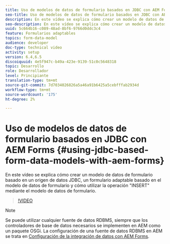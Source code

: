 ```yaml
---
title: Uso de modelos de datos de formulario basados en JDBC con AEM Forms
seo-title: Uso de modelos de datos de formulario basados en JDBC con AEM Forms
description: En este vídeo se explica cómo crear un modelo de datos de formulario basado en un origen de datos JDBC, un formulario adaptable basado en el modelo de datos de formulario y cómo utilizar la operación "INSERT" mediante el modelo de datos de formulario.
seo-description: En este vídeo se explica cómo crear un modelo de datos de formulario basado en un origen de datos JDBC, un formulario adaptable basado en el modelo de datos de formulario y cómo utilizar la operación "INSERT" mediante el modelo de datos de formulario.
uuid: 5c664b16-c089-48ad-8bf6-9766d0ddc3c4
feature: Formularios adaptables
topics: form-data-model
audience: developer
doc-type: technical video
activity: setup
version: 6.4,6.5
discoiquuid: 4e5f947c-b49a-423e-9139-51c0c5648318
topic: Desarrollo
role: Desarrollador
level: Principiante
translation-type: tm+mt
source-git-commit: 7d7034026826a5a46a91b6425a5cebfffab2934d
workflow-type: tm+mt
source-wordcount: '175'
ht-degree: 2%

---
```



# Uso de modelos de datos de formulario basados en JDBC con AEM Forms {#using-jdbc-based-form-data-models-with-aem-forms}

En este vídeo se explica cómo crear un modelo de datos de formulario basado en un origen de datos JDBC, un formulario adaptable basado en el modelo de datos de formulario y cómo utilizar la operación &quot;INSERT&quot; mediante el modelo de datos de formulario.

>[!VIDEO](https://video.tv.adobe.com/v/17736/?quality=9&learn=on)

>[!NOTE]
>
>Se puede utilizar cualquier fuente de datos RDBMS, siempre que los controladores de base de datos necesarios se implementen en AEM como un paquete OSGi. La configuración de una fuente de datos RDBMS en AEM se trata en [Configuración de la integración de datos con AEM Forms](/help/forms/adaptive-forms/data-integration-technical-video-setup.md).

